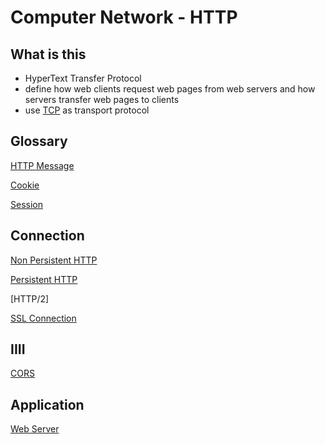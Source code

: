 # Computer Network - HTTP

## What is this

- HyperText Transfer Protocol
- define how web clients request web pages from web servers and how servers transfer web pages to clients
- use [TCP](computer-network-tcp.md) as transport protocol

## Glossary

[HTTP Message](http-message.md)

[Cookie](http-cookie.md)

[Session](http-session.md)

## Connection

[Non Persistent HTTP](non-persistent-http.md)

[Persistent HTTP](persistent-http.md)

[HTTP/2]

[SSL Connection]()

## IIII

[CORS](http-cors.md)

## Application

[Web Server](http-webserver.md)
